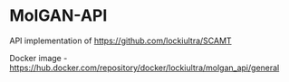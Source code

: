 # MolGAN-API
API implementation of https://github.com/lockiultra/SCAMT

Docker image - https://hub.docker.com/repository/docker/lockiultra/molgan_api/general
